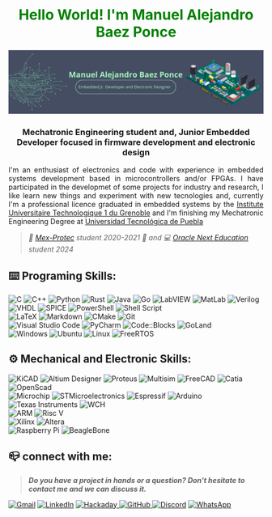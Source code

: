 <h1 align=center style='color: green;'>Hello World! I'm Manuel Alejandro Baez Ponce</h1>

<img src=https://raw.githubusercontent.com/Manuel-Baez-Ponce/Manuel-Baez-Ponce/main/Imagenes/banner.png>

<h3 align=center>Mechatronic Engineering student and, Junior Embedded Developer focused in firmware development and electronic design</h3>

<p style='text-align: justify;'>I'm an enthusiast of electronics and code with experience in embedded systems development based in microcontrollers and/or FPGAs. I have participated in the developmet of some projects for industry and research, I like learn new things and experiment with new tecnologies and, currently I'm a professional licence graduated in embedded systems by the <a href=https://iut1.univ-grenoble-alpes.fr/iut1/accueil-962584.kjsp>Institute Universitaire Technologique 1 du Grenoble</a> and I'm finishing my Mechatronic Engineering Degree at <a href=https://www.utpuebla.edu.mx/identidad/index.html>Universidad Tecnológica de Puebla</a></p>

> <i>🛫 <a href=https://mexprotec.iut.fr>Mex-Protec</a> student 2020-2021 🛬 and 💻 <a href=https://www.oracle.com/mx/education/oracle-next-education>Oracle Next Education</a> student 2024</i>

<h2>⌨️ Programing Skills:</h2>

![C](https://img.shields.io/badge/c-%2300599C.svg?style=for-the-badge&logo=c&logoColor=white)
![C++](https://img.shields.io/badge/c++-%2300599C.svg?style=for-the-badge&logo=c%2B%2B&logoColor=white)
![Python](https://img.shields.io/badge/python-3670A0?style=for-the-badge&logo=python&logoColor=ffdd54)
![Rust](https://img.shields.io/badge/rust-%23000000.svg?style=for-the-badge&logo=rust&logoColor=white)
![Java](https://img.shields.io/badge/java-%23ED8B00.svg?style=for-the-badge&logo=openjdk&logoColor=white)
![Go](https://img.shields.io/badge/go-%2300ADD8.svg?style=for-the-badge&logo=go&logoColor=white)
![LabVIEW](https://img.shields.io/badge/LabVIEW-4D4D4F?style=for-the-badge&logo=labview&logoColor=FFD500)
![MatLab](https://img.shields.io/badge/MatLab-C04F01?style=for-the-badge)
![Verilog](https://img.shields.io/badge/Verilog-679748?style=for-the-badge)
![VHDL](https://img.shields.io/badge/VHDL-C45646?style=for-the-badge)
![SPICE](https://img.shields.io/badge/SPICE-900029?style=for-the-badge)
![PowerShell](https://img.shields.io/badge/PowerShell-%235391FE.svg?style=for-the-badge&logo=powershell&logoColor=white)
![Shell Script](https://img.shields.io/badge/shell_script-%23121011.svg?style=for-the-badge&logo=gnu-bash&logoColor=white)
</br>
![LaTeX](https://img.shields.io/badge/latex-%23008080.svg?style=for-the-badge&logo=latex&logoColor=white)
![Markdown](https://img.shields.io/badge/markdown-%23000000.svg?style=for-the-badge&logo=markdown&logoColor=white)
![CMake](https://img.shields.io/badge/CMake-%23008FBA.svg?style=for-the-badge&logo=cmake&logoColor=white)
![Git](https://img.shields.io/badge/git-%23F05033.svg?style=for-the-badge&logo=git&logoColor=white)
</br>
![Visual Studio Code](https://img.shields.io/badge/Visual%20Studio%20Code-0078d7.svg?style=for-the-badge&logo=visual-studio-code&logoColor=white)
![PyCharm](https://img.shields.io/badge/pycharm-143?style=for-the-badge&logo=pycharm&logoColor=black&color=black&labelColor=green)
![Code::Blocks](https://img.shields.io/badge/Code%3A%3ABlocks-CCCCCC?style=for-the-badge&logo=codeblocks)
![GoLand](https://img.shields.io/badge/Goland-143?style=for-the-badge&logo=goland&logoColor=000000&labelColor=0078F0&color=000000)
</br>
![Windows](https://img.shields.io/badge/Windows-0078D6?style=for-the-badge&logo=windows&logoColor=white)
![Ubuntu](https://img.shields.io/badge/Ubuntu-E95420?style=for-the-badge&logo=ubuntu&logoColor=white)
![Linux](https://img.shields.io/badge/Embeddded_Linux-FCC624?style=for-the-badge&logo=linux&logoColor=black)
![FreeRTOS](https://img.shields.io/badge/FreeRTOS-8BC655?style=for-the-badge)

<h2>⚙️ Mechanical and Electronic Skills:</h2>

![KiCAD](https://img.shields.io/badge/KiCAD-26368E?style=for-the-badge&logo=kicad&logoColor=white)
![Altium Designer](https://img.shields.io/badge/Altium_Designer-A89663?style=for-the-badge&logo=altiumdesigner&logoColor=white)
![Proteus](https://img.shields.io/badge/Proteus-006175?style=for-the-badge&logo=proteus&logoColor=white)
![Multisim](https://img.shields.io/badge/Multisim-4D4D4F?style=for-the-badge&logo=multisim&logoColor=605891)
![FreeCAD](https://img.shields.io/badge/FreeCAD-FF2E01?style=for-the-badge)
![Catia](https://img.shields.io/badge/Catia-172983?style=for-the-badge&logo=dassaultsystemes&logoColor=white)
![OpenScad](https://img.shields.io/badge/OpenScad-FBE64F?style=for-the-badge&logo=openscad&logoColor=black)
</br>
![Microchip](https://img.shields.io/badge/Microchip-EB1923?style=for-the-badge)
![STMicroelectronics](https://img.shields.io/badge/STMicroelectronics-03234B?style=for-the-badge&logo=stmicroelectronics)
![Espressif](https://img.shields.io/badge/espressif-E7352C.svg?style=for-the-badge&logo=espressif&logoColor=white)
![Arduino](https://img.shields.io/badge/-Arduino-00979D?style=for-the-badge&logo=Arduino&logoColor=white)
![Texas Instruments](https://img.shields.io/badge/Texas_Instruments-F90300?style=for-the-badge)
![WCH](https://img.shields.io/badge/WCH-00428D?style=for-the-badge)
</br>
![ARM](https://img.shields.io/badge/ARM-0090BF?style=for-the-badge&logo=arm&logoColor=white)
![Risc V](https://img.shields.io/badge/Risc_V-F5B21B?style=for-the-badge&logo=riscv&logoColor=white)
</br>
![Xilinx](https://img.shields.io/badge/Xilinx-BC1B3F?style=for-the-badge)
![Altera](https://img.shields.io/badge/Altera-3F87BB?style=for-the-badge)
</br>
![Raspberry Pi](https://img.shields.io/badge/-RaspberryPi-C51A4A?style=for-the-badge&logo=Raspberry-Pi)
![BeagleBone](https://img.shields.io/badge/BeagleBone-A97F2C?style=for-the-badge)

<h2>📪 connect with me:</h2>

> <b><i>Do you have a project in hands or a question? Don't hesitate to contact me and we can discuss it.</i></b>

[![Gmail](https://img.shields.io/badge/Gmail-D14836?style=for-the-badge&logo=gmail&logoColor=white)](mailto:utp0009646@alumno.utpuebla.edu.mx)
[![LinkedIn](https://img.shields.io/badge/linkedin-%230077B5.svg?style=for-the-badge&logo=linkedin&logoColor=white)](https://www.linkedin.com/in/manuel-alejandro-baez-ponce/)
[![Hackaday](https://img.shields.io/badge/Hackaday-black?style=for-the-badge&logo=hackaday&logoColor=white)
](https://www.hackaday.io/ManuelAlejandro.BaezPonce)
[![GitHub](https://img.shields.io/badge/GitHub-black?style=for-the-badge&logo=github&logoColor=white)
](https://www.github.com/Manuel-Baez-Ponce)
[![Discord](https://img.shields.io/badge/Discord-%235865F2.svg?style=for-the-badge&logo=discord&logoColor=white)]()
[![WhatsApp](https://img.shields.io/badge/WhatsApp-25D366?style=for-the-badge&logo=whatsapp&logoColor=white)](https;//wa.me/message/DWJENGUP6W72|1)
